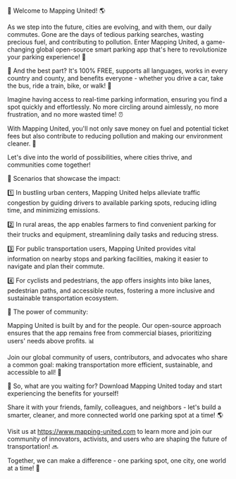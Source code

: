 🚨 Welcome to Mapping United! 🌎

As we step into the future, cities are evolving, and with them, our daily commutes. Gone are the days of tedious parking searches, wasting precious fuel, and contributing to pollution. Enter Mapping United, a game-changing global open-source smart parking app that's here to revolutionize your parking experience! 🚀

🎉 And the best part? It's 100% FREE, supports all languages, works in every country and county, and benefits everyone - whether you drive a car, take the bus, ride a train, bike, or walk! 🌈

Imagine having access to real-time parking information, ensuring you find a spot quickly and effortlessly. No more circling around aimlessly, no more frustration, and no more wasted time! ⏰

With Mapping United, you'll not only save money on fuel and potential ticket fees but also contribute to reducing pollution and making our environment cleaner. 🌳

Let's dive into the world of possibilities, where cities thrive, and communities come together!

📍 Scenarios that showcase the impact:

1️⃣ In bustling urban centers, Mapping United helps alleviate traffic congestion by guiding drivers to available parking spots, reducing idling time, and minimizing emissions.

2️⃣ In rural areas, the app enables farmers to find convenient parking for their trucks and equipment, streamlining daily tasks and reducing stress.

3️⃣ For public transportation users, Mapping United provides vital information on nearby stops and parking facilities, making it easier to navigate and plan their commute.

4️⃣ For cyclists and pedestrians, the app offers insights into bike lanes, pedestrian paths, and accessible routes, fostering a more inclusive and sustainable transportation ecosystem.

🌟 The power of community:

Mapping United is built by and for the people. Our open-source approach ensures that the app remains free from commercial biases, prioritizing users' needs above profits. 📊

Join our global community of users, contributors, and advocates who share a common goal: making transportation more efficient, sustainable, and accessible to all! 🌈

🔴 So, what are you waiting for? Download Mapping United today and start experiencing the benefits for yourself!

Share it with your friends, family, colleagues, and neighbors - let's build a smarter, cleaner, and more connected world one parking spot at a time! 🌎

Visit us at https://www.mapping-united.com to learn more and join our community of innovators, activists, and users who are shaping the future of transportation! 🔜

Together, we can make a difference - one parking spot, one city, one world at a time! 💪